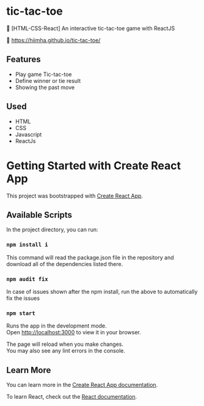 # tic-tac-toe

🌸 [HTML-CSS-React] An interactive tic-tac-toe game with ReactJS

📌 https://hiimha.github.io/tic-tac-toe/

## Features

- Play game Tic-tac-toe
- Define winner or tie result
- Showing the past move

## Used

- HTML
- CSS
- Javascript
- ReactJs

# Getting Started with Create React App

This project was bootstrapped with [Create React App](https://github.com/facebook/create-react-app).

## Available Scripts

In the project directory, you can run:

### `npm install i`

This command will read the package.json file in the repository and download all of the dependencies listed there.

### `npm audit fix`

In case of issues shown after the npm install, run the above to automatically fix the issues

### `npm start`

Runs the app in the development mode.\
Open [http://localhost:3000](http://localhost:3000) to view it in your browser.

The page will reload when you make changes.\
You may also see any lint errors in the console.

## Learn More

You can learn more in the [Create React App documentation](https://facebook.github.io/create-react-app/docs/getting-started).

To learn React, check out the [React documentation](https://reactjs.org/).
